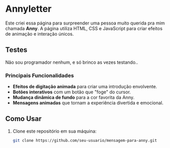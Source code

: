 # Annyletter

Este criei essa página para surpreender uma pessoa muito querida pra mim chamada **Anny**. 
A página utiliza HTML, CSS e JavaScript para criar efeitos de animação e interação únicos.

## Testes

Não sou programador nenhum, e só brinco as vezes testando..

### Principais Funcionalidades

- **Efeitos de digitação animada** para criar uma introdução envolvente.
- **Botões interativos** com um botão que "foge" do cursor.
- **Mudança dinâmica de fundo** para a cor favorita da Anny.
- **Mensagens animadas** que tornam a experiência divertida e emocional.

## Como Usar

1. Clone este repositório em sua máquina:
   ```bash
   git clone https://github.com/seu-usuario/mensagem-para-anny.git
